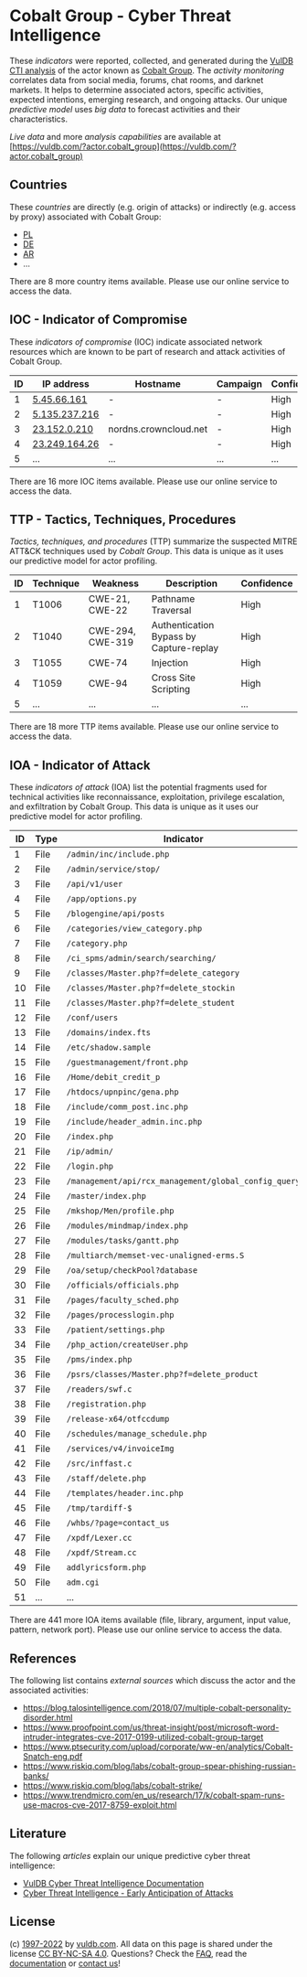 # Cobalt Group - Cyber Threat Intelligence

These _indicators_ were reported, collected, and generated during the [VulDB CTI analysis](https://vuldb.com/?kb.cti) of the actor known as [Cobalt Group](https://vuldb.com/?actor.cobalt_group). The _activity monitoring_ correlates data from social media, forums, chat rooms, and darknet markets. It helps to determine associated actors, specific activities, expected intentions, emerging research, and ongoing attacks. Our unique _predictive model_ uses _big data_ to forecast activities and their characteristics.

_Live data_ and more _analysis capabilities_ are available at [https://vuldb.com/?actor.cobalt_group](https://vuldb.com/?actor.cobalt_group)

## Countries

These _countries_ are directly (e.g. origin of attacks) or indirectly (e.g. access by proxy) associated with Cobalt Group:

* [PL](https://vuldb.com/?country.pl)
* [DE](https://vuldb.com/?country.de)
* [AR](https://vuldb.com/?country.ar)
* ...

There are 8 more country items available. Please use our online service to access the data.

## IOC - Indicator of Compromise

These _indicators of compromise_ (IOC) indicate associated network resources which are known to be part of research and attack activities of Cobalt Group.

ID | IP address | Hostname | Campaign | Confidence
-- | ---------- | -------- | -------- | ----------
1 | [5.45.66.161](https://vuldb.com/?ip.5.45.66.161) | - | - | High
2 | [5.135.237.216](https://vuldb.com/?ip.5.135.237.216) | - | - | High
3 | [23.152.0.210](https://vuldb.com/?ip.23.152.0.210) | nordns.crowncloud.net | - | High
4 | [23.249.164.26](https://vuldb.com/?ip.23.249.164.26) | - | - | High
5 | ... | ... | ... | ...

There are 16 more IOC items available. Please use our online service to access the data.

## TTP - Tactics, Techniques, Procedures

_Tactics, techniques, and procedures_ (TTP) summarize the suspected MITRE ATT&CK techniques used by _Cobalt Group_. This data is unique as it uses our predictive model for actor profiling.

ID | Technique | Weakness | Description | Confidence
-- | --------- | -------- | ----------- | ----------
1 | T1006 | CWE-21, CWE-22 | Pathname Traversal | High
2 | T1040 | CWE-294, CWE-319 | Authentication Bypass by Capture-replay | High
3 | T1055 | CWE-74 | Injection | High
4 | T1059 | CWE-94 | Cross Site Scripting | High
5 | ... | ... | ... | ...

There are 18 more TTP items available. Please use our online service to access the data.

## IOA - Indicator of Attack

These _indicators of attack_ (IOA) list the potential fragments used for technical activities like reconnaissance, exploitation, privilege escalation, and exfiltration by Cobalt Group. This data is unique as it uses our predictive model for actor profiling.

ID | Type | Indicator | Confidence
-- | ---- | --------- | ----------
1 | File | `/admin/inc/include.php` | High
2 | File | `/admin/service/stop/` | High
3 | File | `/api/v1/user` | Medium
4 | File | `/app/options.py` | High
5 | File | `/blogengine/api/posts` | High
6 | File | `/categories/view_category.php` | High
7 | File | `/category.php` | High
8 | File | `/ci_spms/admin/search/searching/` | High
9 | File | `/classes/Master.php?f=delete_category` | High
10 | File | `/classes/Master.php?f=delete_stockin` | High
11 | File | `/classes/Master.php?f=delete_student` | High
12 | File | `/conf/users` | Medium
13 | File | `/domains/index.fts` | High
14 | File | `/etc/shadow.sample` | High
15 | File | `/guestmanagement/front.php` | High
16 | File | `/Home/debit_credit_p` | High
17 | File | `/htdocs/upnpinc/gena.php` | High
18 | File | `/include/comm_post.inc.php` | High
19 | File | `/include/header_admin.inc.php` | High
20 | File | `/index.php` | Medium
21 | File | `/ip/admin/` | Medium
22 | File | `/login.php` | Medium
23 | File | `/management/api/rcx_management/global_config_query` | High
24 | File | `/master/index.php` | High
25 | File | `/mkshop/Men/profile.php` | High
26 | File | `/modules/mindmap/index.php` | High
27 | File | `/modules/tasks/gantt.php` | High
28 | File | `/multiarch/memset-vec-unaligned-erms.S` | High
29 | File | `/oa/setup/checkPool?database` | High
30 | File | `/officials/officials.php` | High
31 | File | `/pages/faculty_sched.php` | High
32 | File | `/pages/processlogin.php` | High
33 | File | `/patient/settings.php` | High
34 | File | `/php_action/createUser.php` | High
35 | File | `/pms/index.php` | High
36 | File | `/psrs/classes/Master.php?f=delete_product` | High
37 | File | `/readers/swf.c` | High
38 | File | `/registration.php` | High
39 | File | `/release-x64/otfccdump` | High
40 | File | `/schedules/manage_schedule.php` | High
41 | File | `/services/v4/invoiceImg` | High
42 | File | `/src/inffast.c` | High
43 | File | `/staff/delete.php` | High
44 | File | `/templates/header.inc.php` | High
45 | File | `/tmp/tardiff-$` | High
46 | File | `/whbs/?page=contact_us` | High
47 | File | `/xpdf/Lexer.cc` | High
48 | File | `/xpdf/Stream.cc` | High
49 | File | `addlyricsform.php` | High
50 | File | `adm.cgi` | Low
51 | ... | ... | ...

There are 441 more IOA items available (file, library, argument, input value, pattern, network port). Please use our online service to access the data.

## References

The following list contains _external sources_ which discuss the actor and the associated activities:

* https://blog.talosintelligence.com/2018/07/multiple-cobalt-personality-disorder.html
* https://www.proofpoint.com/us/threat-insight/post/microsoft-word-intruder-integrates-cve-2017-0199-utilized-cobalt-group-target
* https://www.ptsecurity.com/upload/corporate/ww-en/analytics/Cobalt-Snatch-eng.pdf
* https://www.riskiq.com/blog/labs/cobalt-group-spear-phishing-russian-banks/
* https://www.riskiq.com/blog/labs/cobalt-strike/
* https://www.trendmicro.com/en_us/research/17/k/cobalt-spam-runs-use-macros-cve-2017-8759-exploit.html

## Literature

The following _articles_ explain our unique predictive cyber threat intelligence:

* [VulDB Cyber Threat Intelligence Documentation](https://vuldb.com/?kb.cti)
* [Cyber Threat Intelligence - Early Anticipation of Attacks](https://www.scip.ch/en/?labs.20201022)

## License

(c) [1997-2022](https://vuldb.com/?kb.changelog) by [vuldb.com](https://vuldb.com/?kb.about). All data on this page is shared under the license [CC BY-NC-SA 4.0](https://creativecommons.org/licenses/by-nc-sa/4.0/). Questions? Check the [FAQ](https://vuldb.com/?kb.faq), read the [documentation](https://vuldb.com/?kb) or [contact us](https://vuldb.com/?contact)!
